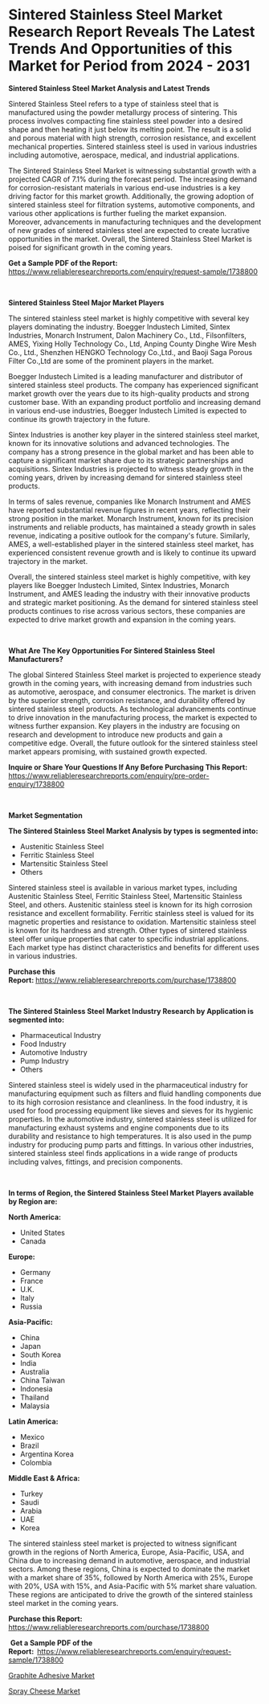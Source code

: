 <p><h1>Sintered Stainless Steel Market Research Report Reveals The Latest Trends And Opportunities of this Market for Period from 2024 - 2031</h1></p><p><strong>Sintered Stainless Steel Market Analysis and Latest Trends</strong></p>
<p><p>Sintered Stainless Steel refers to a type of stainless steel that is manufactured using the powder metallurgy process of sintering. This process involves compacting fine stainless steel powder into a desired shape and then heating it just below its melting point. The result is a solid and porous material with high strength, corrosion resistance, and excellent mechanical properties. Sintered stainless steel is used in various industries including automotive, aerospace, medical, and industrial applications.</p><p>The Sintered Stainless Steel Market is witnessing substantial growth with a projected CAGR of 7.1% during the forecast period. The increasing demand for corrosion-resistant materials in various end-use industries is a key driving factor for this market growth. Additionally, the growing adoption of sintered stainless steel for filtration systems, automotive components, and various other applications is further fueling the market expansion. Moreover, advancements in manufacturing techniques and the development of new grades of sintered stainless steel are expected to create lucrative opportunities in the market. Overall, the Sintered Stainless Steel Market is poised for significant growth in the coming years.</p></p>
<p><strong>Get a Sample PDF of the Report:&nbsp;</strong> <a href="https://www.reliableresearchreports.com/enquiry/request-sample/1738800">https://www.reliableresearchreports.com/enquiry/request-sample/1738800</a></p>
<p>&nbsp;</p>
<p><strong>Sintered Stainless Steel Major Market Players</strong></p>
<p><p>The sintered stainless steel market is highly competitive with several key players dominating the industry. Boegger Industech Limited, Sintex Industries, Monarch Instrument, Dalon Machinery Co., Ltd., Filsonfilters, AMES, Yixing Holly Technology Co., Ltd, Anping County Dinghe Wire Mesh Co., Ltd., Shenzhen HENGKO Technology Co.,Ltd., and Baoji Saga Porous Filter Co.,Ltd are some of the prominent players in the market.</p><p>Boegger Industech Limited is a leading manufacturer and distributor of sintered stainless steel products. The company has experienced significant market growth over the years due to its high-quality products and strong customer base. With an expanding product portfolio and increasing demand in various end-use industries, Boegger Industech Limited is expected to continue its growth trajectory in the future.</p><p>Sintex Industries is another key player in the sintered stainless steel market, known for its innovative solutions and advanced technologies. The company has a strong presence in the global market and has been able to capture a significant market share due to its strategic partnerships and acquisitions. Sintex Industries is projected to witness steady growth in the coming years, driven by increasing demand for sintered stainless steel products.</p><p>In terms of sales revenue, companies like Monarch Instrument and AMES have reported substantial revenue figures in recent years, reflecting their strong position in the market. Monarch Instrument, known for its precision instruments and reliable products, has maintained a steady growth in sales revenue, indicating a positive outlook for the company's future. Similarly, AMES, a well-established player in the sintered stainless steel market, has experienced consistent revenue growth and is likely to continue its upward trajectory in the market.</p><p>Overall, the sintered stainless steel market is highly competitive, with key players like Boegger Industech Limited, Sintex Industries, Monarch Instrument, and AMES leading the industry with their innovative products and strategic market positioning. As the demand for sintered stainless steel products continues to rise across various sectors, these companies are expected to drive market growth and expansion in the coming years.</p></p>
<p>&nbsp;</p>
<p><strong>What Are The Key Opportunities For Sintered Stainless Steel Manufacturers?</strong></p>
<p><p>The global Sintered Stainless Steel market is projected to experience steady growth in the coming years, with increasing demand from industries such as automotive, aerospace, and consumer electronics. The market is driven by the superior strength, corrosion resistance, and durability offered by sintered stainless steel products. As technological advancements continue to drive innovation in the manufacturing process, the market is expected to witness further expansion. Key players in the industry are focusing on research and development to introduce new products and gain a competitive edge. Overall, the future outlook for the sintered stainless steel market appears promising, with sustained growth expected.</p></p>
<p><strong>Inquire or Share Your Questions If Any Before Purchasing This Report:</strong> <a href="https://www.reliableresearchreports.com/enquiry/pre-order-enquiry/1738800">https://www.reliableresearchreports.com/enquiry/pre-order-enquiry/1738800</a></p>
<p>&nbsp;</p>
<p><strong>Market Segmentation</strong></p>
<p><strong>The Sintered Stainless Steel Market Analysis by types is segmented into:</strong></p>
<p><ul><li>Austenitic Stainless Steel</li><li>Ferritic Stainless Steel</li><li>Martensitic Stainless Steel</li><li>Others</li></ul></p>
<p><p>Sintered stainless steel is available in various market types, including Austenitic Stainless Steel, Ferritic Stainless Steel, Martensitic Stainless Steel, and others. Austenitic stainless steel is known for its high corrosion resistance and excellent formability. Ferritic stainless steel is valued for its magnetic properties and resistance to oxidation. Martensitic stainless steel is known for its hardness and strength. Other types of sintered stainless steel offer unique properties that cater to specific industrial applications. Each market type has distinct characteristics and benefits for different uses in various industries.</p></p>
<p><strong>Purchase this Report:&nbsp;</strong><a href="https://www.reliableresearchreports.com/purchase/1738800">https://www.reliableresearchreports.com/purchase/1738800</a></p>
<p>&nbsp;</p>
<p><strong>The Sintered Stainless Steel Market Industry Research by Application is segmented into:</strong></p>
<p><ul><li>Pharmaceutical Industry</li><li>Food Industry</li><li>Automotive Industry</li><li>Pump Industry</li><li>Others</li></ul></p>
<p><p>Sintered stainless steel is widely used in the pharmaceutical industry for manufacturing equipment such as filters and fluid handling components due to its high corrosion resistance and cleanliness. In the food industry, it is used for food processing equipment like sieves and sieves for its hygienic properties. In the automotive industry, sintered stainless steel is utilized for manufacturing exhaust systems and engine components due to its durability and resistance to high temperatures. It is also used in the pump industry for producing pump parts and fittings. In various other industries, sintered stainless steel finds applications in a wide range of products including valves, fittings, and precision components.</p></p>
<p>&nbsp;</p>
<p><strong>In terms of Region, the Sintered Stainless Steel Market Players available by Region are:</strong></p>
<p>
    <p> <strong> North America: </strong>
        <ul>
            <li>United States</li>
            <li>Canada</li>
        </ul>
        </p> 
    <p> <strong> Europe: </strong>
        <ul>
            <li>Germany</li>
            <li>France</li>
            <li>U.K.</li>
            <li>Italy</li>
            <li>Russia</li>
        </ul>
        </p> 
    <p> <strong> Asia-Pacific: </strong>
        <ul>
            <li>China</li>
            <li>Japan</li>
            <li>South Korea</li>
            <li>India</li>
            <li>Australia</li>
            <li>China Taiwan</li>
            <li>Indonesia</li>
            <li>Thailand</li>
            <li>Malaysia</li>
        </ul>
        </p> 
    <p> <strong> Latin America: </strong>
        <ul>
            <li>Mexico</li>
            <li>Brazil</li>
            <li>Argentina Korea</li>
            <li>Colombia</li>
        </ul>
        </p> 
    <p> <strong> Middle East & Africa: </strong>
        <ul>
            <li>Turkey</li>
            <li>Saudi</li>
            <li>Arabia</li>
            <li>UAE</li>
            <li>Korea</li>
        </ul>
    </p>
    </p>
<p><p>The sintered stainless steel market is projected to witness significant growth in the regions of North America, Europe, Asia-Pacific, USA, and China due to increasing demand in automotive, aerospace, and industrial sectors. Among these regions, China is expected to dominate the market with a market share of 35%, followed by North America with 25%, Europe with 20%, USA with 15%, and Asia-Pacific with 5% market share valuation. These regions are anticipated to drive the growth of the sintered stainless steel market in the coming years.</p></p>
<p><strong>Purchase this Report: </strong><a href="https://www.reliableresearchreports.com/purchase/1738800">https://www.reliableresearchreports.com/purchase/1738800</a></p>
<p>&nbsp;<strong>Get a Sample PDF of the Report:&nbsp;&nbsp;</strong><a href="https://www.reliableresearchreports.com/enquiry/request-sample/1738800">https://www.reliableresearchreports.com/enquiry/request-sample/1738800</a></p>
<p><strong></strong></p>
<p><p><a href="https://github.com/Sherrillcrooksxa8i18ucf2m/Market-Research-Report-List-1/blob/main/graphite-adhesive-market.md">Graphite Adhesive Market</a></p><p><a href="https://summer-dogwood-3e9.notion.site/Spray-Cheese-Market-Offer-Valuable-Insights-into-Market-Size-Market-Share-Market-Trends-and-Proje-8491c95985684ca397a0aae7af6075d9">Spray Cheese Market</a></p></p>